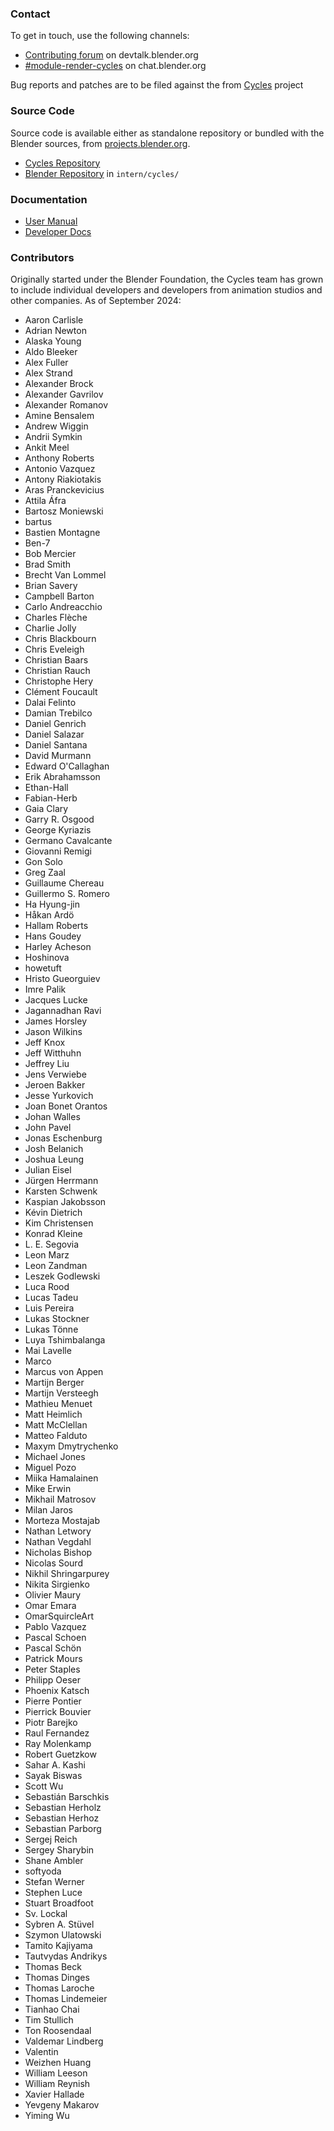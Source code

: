 ### Contact

To get in touch, use the following channels:

* [Contributing forum](https://devtalk.blender.org/c/contributing-to-blender/29) on devtalk.blender.org
* [#module-render-cycles](https://chat.blender.org/#/room/#module-render-cycles:blender.org) on chat.blender.org

Bug reports and patches are to be filed against the from [Cycles](https://projects.blender.org/blender/blender/wiki/Module:-Render-&-Cycles) project

### Source Code

Source code is available either as standalone repository or bundled with the Blender sources, from [projects.blender.org](https://projects.blender.org/blender/blender/wiki/Module:-Render-&-Cycles).

* [Cycles Repository](https://projects.blender.org/blender/cycles)
* [Blender Repository](https://projects.blender.org/blender/blender) in `intern/cycles/`

### Documentation

* [User Manual](https://docs.blender.org/manual/en/dev/render/cycles/introduction.html)
* [Developer Docs](https://developer.blender.org/docs/features/cycles/)

### Contributors

Originally started under the Blender Foundation, the Cycles team has grown to include individual developers and developers from animation studios and other companies. As of September 2024:

* Aaron Carlisle
* Adrian Newton
* Alaska Young
* Aldo Bleeker
* Alex Fuller
* Alex Strand
* Alexander Brock
* Alexander Gavrilov
* Alexander Romanov
* Amine Bensalem
* Andrew Wiggin
* Andrii Symkin
* Ankit Meel
* Anthony Roberts
* Antonio Vazquez
* Antony Riakiotakis
* Aras Pranckevicius
* Attila Áfra
* Bartosz Moniewski
* bartus
* Bastien Montagne
* Ben-7
* Bob Mercier
* Brad Smith
* Brecht Van Lommel
* Brian Savery
* Campbell Barton
* Carlo Andreacchio
* Charles Flèche
* Charlie Jolly
* Chris Blackbourn
* Chris Eveleigh
* Christian Baars
* Christian Rauch
* Christophe Hery
* Clément Foucault
* Dalai Felinto
* Damian Trebilco
* Daniel Genrich
* Daniel Salazar
* Daniel Santana
* David Murmann
* Edward O'Callaghan
* Erik Abrahamsson
* Ethan-Hall
* Fabian-Herb
* Gaia Clary
* Garry R. Osgood
* George Kyriazis
* Germano Cavalcante
* Giovanni Remigi
* Gon Solo
* Greg Zaal
* Guillaume Chereau
* Guillermo S. Romero
* Ha Hyung-jin
* Håkan Ardö
* Hallam Roberts
* Hans Goudey
* Harley Acheson
* Hoshinova
* howetuft
* Hristo Gueorguiev
* Imre Palik
* Jacques Lucke
* Jagannadhan Ravi
* James Horsley
* Jason Wilkins
* Jeff Knox
* Jeff Witthuhn
* Jeffrey Liu
* Jens Verwiebe
* Jeroen Bakker
* Jesse Yurkovich
* Joan Bonet Orantos
* Johan Walles
* John Pavel
* Jonas Eschenburg
* Josh Belanich
* Joshua Leung
* Julian Eisel
* Jürgen Herrmann
* Karsten Schwenk
* Kaspian Jakobsson
* Kévin Dietrich
* Kim Christensen
* Konrad Kleine
* L. E. Segovia
* Leon Marz
* Leon Zandman
* Leszek Godlewski
* Luca Rood
* Lucas Tadeu
* Luis Pereira
* Lukas Stockner
* Lukas Tönne
* Luya Tshimbalanga
* Mai Lavelle
* Marco
* Marcus von Appen
* Martijn Berger
* Martijn Versteegh
* Mathieu Menuet
* Matt Heimlich
* Matt McClellan
* Matteo Falduto
* Maxym Dmytrychenko
* Michael Jones
* Miguel Pozo
* Miika Hamalainen
* Mike Erwin
* Mikhail Matrosov
* Milan Jaros
* Morteza Mostajab
* Nathan Letwory
* Nathan Vegdahl
* Nicholas Bishop
* Nicolas Sourd
* Nikhil Shringarpurey
* Nikita Sirgienko
* Olivier Maury
* Omar Emara
* OmarSquircleArt
* Pablo Vazquez
* Pascal Schoen
* Pascal Schön
* Patrick Mours
* Peter Staples
* Philipp Oeser
* Phoenix Katsch
* Pierre Pontier
* Pierrick Bouvier
* Piotr Barejko
* Raul Fernandez
* Ray Molenkamp
* Robert Guetzkow
* Sahar A. Kashi
* Sayak Biswas
* Scott Wu
* Sebastián Barschkis
* Sebastian Herholz
* Sebastian Herhoz
* Sebastian Parborg
* Sergej Reich
* Sergey Sharybin
* Shane Ambler
* softyoda
* Stefan Werner
* Stephen Luce
* Stuart Broadfoot
* Sv. Lockal
* Sybren A. Stüvel
* Szymon Ulatowski
* Tamito Kajiyama
* Tautvydas Andrikys
* Thomas Beck
* Thomas Dinges
* Thomas Laroche
* Thomas Lindemeier
* Tianhao Chai
* Tim Stullich
* Ton Roosendaal
* Valdemar Lindberg
* Valentin
* Weizhen Huang
* William Leeson
* William Reynish
* Xavier Hallade
* Yevgeny Makarov
* Yiming Wu
